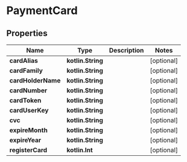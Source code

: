 
# PaymentCard

## Properties
Name | Type | Description | Notes
------------ | ------------- | ------------- | -------------
**cardAlias** | **kotlin.String** |  |  [optional]
**cardFamily** | **kotlin.String** |  |  [optional]
**cardHolderName** | **kotlin.String** |  |  [optional]
**cardNumber** | **kotlin.String** |  |  [optional]
**cardToken** | **kotlin.String** |  |  [optional]
**cardUserKey** | **kotlin.String** |  |  [optional]
**cvc** | **kotlin.String** |  |  [optional]
**expireMonth** | **kotlin.String** |  |  [optional]
**expireYear** | **kotlin.String** |  |  [optional]
**registerCard** | **kotlin.Int** |  |  [optional]



